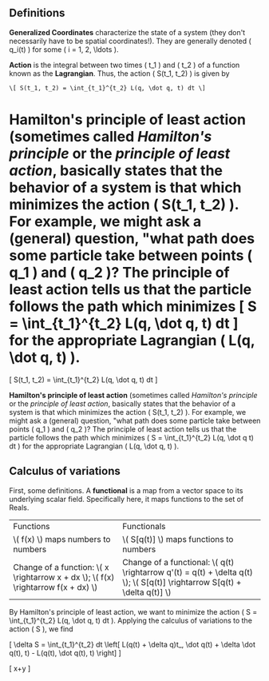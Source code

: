 ## Definitions

**Generalized Coordinates** characterize the state of a system (they don't necessarily have to be spatial coordinates!). They are generally denoted \( q_i(t) \) for some \( i = 1, 2, \ldots \).

**Action** is the integral between two times \( t_1 \) and \( t_2 \) of a function known as the **Lagrangian**. Thus, the action \( S(t_1, t_2) \) is given by 

    \[ S(t_1, t_2) = \int_{t_1}^{t_2} L(q, \dot q, t) dt \]

**Hamilton's principle of least action** (sometimes called *Hamilton's principle* or the *principle of least action*, basically states that the behavior of a system is that which minimizes the action \( S(t_1, t_2) \). For example, we might ask a (general) question, "what path does some particle take between points \( q_1 \) and \( q_2 \)? The principle of least action tells us that the particle follows the path which minimizes \[ S = \int_{t_1}^{t_2} L(q, \dot q, t) dt \] for the appropriate Lagrangian \( L(q, \dot q, t) \).
=======

\[ S(t_1, t_2) = \int_{t_1}^{t_2} L(q, \dot q, t) dt \]

**Hamilton's principle of least action** (sometimes called *Hamilton's principle* or the *principle of least action*, basically states that the behavior of a system is that which minimizes the action \( S(t_1, t_2) \). For example, we might ask a (general) question, "what path does some particle take between points \( q_1 \) and \( q_2 \)? The principle of least action tells us that the particle follows the path which minimizes \( S = \int_{t_1}^{t_2} L(q, \dot q t) dt \) for the appropriate Lagrangian \( L(q, \dot q, t) \).

## Calculus of variations

First, some definitions. A **functional** is a map from a vector space to its underlying scalar field. Specifically here, it maps functions to the set of Reals.

<table>
  <tr>
    <td>Functions</td><td>Functionals</td>
  </tr>
  <tr>
    <td>\( f(x) \) maps numbers to numbers</td><td>\( S[q(t)] \) maps functions to numbers</td>
  </tr>
  <tr>
    <td>Change of a function: \( x \rightarrow x + dx \); \( f(x) \rightarrow f(x + dx) \)</td><td>Change of a functional: \( q(t) \rightarrow q'(t) = q(t) + \delta q(t) \); \( S[q(t)] \rightarrow S[q(t) + \delta q(t)] \)</td>

  </tr>
</table>

By Hamilton's principle of least action, we want to minimize the action \( S = \int_{t_1}^{t_2} L(q, \dot q, t) dt \). Applying the calculus of variations to the action \( S \), we find

\[ \delta S = \int_{t_1}^{t_2} dt \left[ L(q(t) + \delta q)t_, \dot q(t) + \delta \dot q(t), t) - L(q(t), \dot q(t), t) \right] \]

\[ x+y \]
